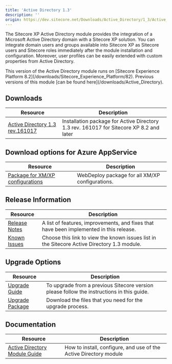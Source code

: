 ```yaml
---
title: 'Active Directory 1.3'
description: ''
origin: https://dev.sitecore.net/Downloads/Active_Directory/1_3/Active_Directory_1_3.aspx
---
```


The Sitecore XP Active Directory module provides the integration of a Microsoft Active Directory domain with a Sitecore XP solution. You can integrate domain users and groups available into Sitecore XP as Sitecore users and Sitecore roles immediately after the module installation and configuration. Moreover, user profiles can be easily extended with custom properties from Active Directory.

  <Alert variant='warning' mb={4}>
    <AlertIcon />
    This version of the Active Directory module runs on [Sitecore Experience Platform 8.2](/downloads/Sitecore_Experience_Platform/82).  
Previous versions of this module [can be found here](/downloads/Active_Directory).
  </Alert>


## Downloads

| Resource                                                                                                                                                                                                       | Description                                                                             |
| -------------------------------------------------------------------------------------------------------------------------------------------------------------------------------------------------------------- | --------------------------------------------------------------------------------------- |
| [Active Directory 1.3 rev.161017](https://scdp.blob.core.windows.net/downloads/Active%20Directory/1%203/Active%20Directory%201%203/Secure/Sitecore%20Active%20Directory%20component%201.3%20rev.%20161017.zip) | Installation package for Active Directory 1.3 rev. 161017 for Sitecore XP 8.2 and later |

## Download options for Azure AppService

| Resource                                                                                                                                                                                                              | Description                                     |
| --------------------------------------------------------------------------------------------------------------------------------------------------------------------------------------------------------------------- | ----------------------------------------------- |
| [Package for XM/XP configurations](https://scdp.blob.core.windows.net/downloads/Active%20Directory/1%203/Active%20Directory%201%203/Secure/Sitecore%20Active%20Directory%20component%201.3%20rev.%20161017.scwdp.zip) | WebDeploy package for all XM/XP configurations. |

## Release Information

| Resource                                                                            | Description                                                                                 |
| ----------------------------------------------------------------------------------- | ------------------------------------------------------------------------------------------- |
| [Release Notes](/downloads/Active_Directory/1_3/Active_Directory_1_3/Release_Notes) | A list of features, improvements, and fixes that have been implemented in this release.     |
| [Known Issues](/downloads/Active_Directory/1_3/Active_Directory_1_3/Known_Issues)   | Choose this link to view the known issues list in the Sitecore Active Directory 1.3 module. |

## Upgrade Options

| Resource                                                                                                                                                                                                    | Description                                                                               |
| ----------------------------------------------------------------------------------------------------------------------------------------------------------------------------------------------------------- | ----------------------------------------------------------------------------------------- |
| [Upgrade Guide](/downloads/Active_Directory/1_3/Active_Directory_1_3/Upgrade_Guide)                                                                                                                         | To upgrade from a previous Sitecore version please follow the instructions in this guide. |
| [Upgrade Package](https://scdp.blob.core.windows.net/downloads/Active%20Directory/1%203/Active%20Directory%201%203/Secure/Sitecore%20Active%20Directory%20component%20%201.3%20rev.%20161017%20Upgrade.zip) | Download the files that you need for the upgrade process.                                 |

## Documentation

| Resource                                                                                                                                                                                 | Description                                                       |
| ---------------------------------------------------------------------------------------------------------------------------------------------------------------------------------------- | ----------------------------------------------------------------- |
| [Active Directory Module Guide](https://scdp.blob.core.windows.net/downloads/Active%20Directory/1%203/Active%20Directory%201%203/Secure/Sitecore_Active_Directory_Module_Guide_SC82.pdf) | How to install, configure, and use of the Active Directory module |
